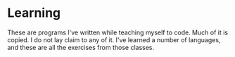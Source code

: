 # Learning
These are programs I've written while teaching myself to code.  Much of it is copied.  I do not lay claim to any of it.
I've learned a number of languages, and these are all the exercises from those classes.  
